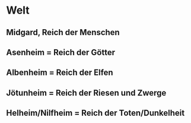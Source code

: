 # Welt

## Midgard, Reich der Menschen

## Asenheim = Reich der Götter 

## Albenheim = Reich der Elfen 

## Jötunheim  = Reich der Riesen und Zwerge

## Helheim/Nilfheim = Reich der Toten/Dunkelheit
